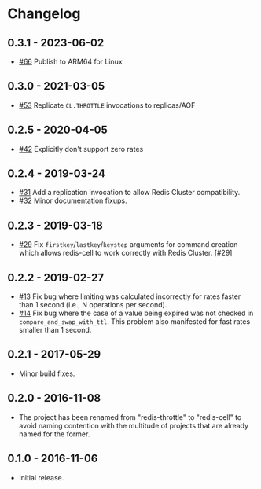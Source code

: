 # Changelog

## 0.3.1 - 2023-06-02
* [#66](https://github.com/brandur/redis-cell/pull/66) Publish to ARM64 for Linux

## 0.3.0 - 2021-03-05
* [#53](https://github.com/brandur/redis-cell/pull/53) Replicate `CL.THROTTLE` invocations to replicas/AOF

## 0.2.5 - 2020-04-05
* [#42](https://github.com/brandur/redis-cell/pull/42) Explicitly don't support zero rates

## 0.2.4 - 2019-03-24
* [#31](https://github.com/brandur/redis-cell/pull/31) Add a replication invocation to allow Redis Cluster compatibility.
* [#32](https://github.com/brandur/redis-cell/pull/32) Minor documentation fixups.

## 0.2.3 - 2019-03-18
* [#29](https://github.com/brandur/redis-cell/pull/29) Fix `firstkey`/`lastkey`/`keystep` arguments for command creation which allows redis-cell to work correctly with Redis Cluster. [#29]

## 0.2.2 - 2019-02-27
* [#13](https://github.com/brandur/redis-cell/pull/13) Fix bug where limiting was calculated incorrectly for rates faster than 1 second (i.e., N operations per second).
* [#14](https://github.com/brandur/redis-cell/pull/14) Fix bug where the case of a value being expired was not checked in `compare_and_swap_with_ttl`. This problem also manifested for fast rates smaller than 1 second.

## 0.2.1 - 2017-05-29
* Minor build fixes.

## 0.2.0 - 2016-11-08
* The project has been renamed from "redis-throttle" to "redis-cell" to avoid naming contention with the multitude of projects that are already named for the former.

## 0.1.0 - 2016-11-06
* Initial release.

<!--
# vim: set tw=0:
-->
